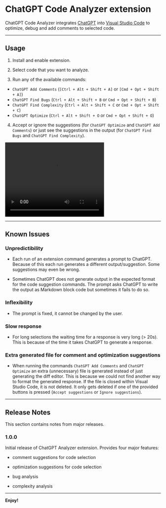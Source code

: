 # ChatGPT Code Analyzer extension

ChatGPT Code Analyzer integrates [ChatGPT](https://chat.openai.com) into
[Visual Studio Code](https://code.visualstudio.com) to optimize, debug and add
comments to selected code.

---

## Usage

1. Install and enable extension.

2. Select code that you want to analyze.

3. Run any of the available commands:
- `ChatGPT Add Comments` (`[Ctrl + Alt + Shift + A]` or `[Cmd + Opt + Shift + A]`)
- `ChatGPT Find Bugs` (`Ctrl + Alt + Shift + B` or `Cmd + Opt + Shift + B`)
- `ChatGPT Find Complexity` (`Ctrl + Alt + Shift + C` or `Cmd + Opt + Shift + C`)
- `ChatGPT Optimize` (`Ctrl + Alt + Shift + O` or `Cmd + Opt + Shift + O`)

4. Accept or ignore the suggestions (for `ChatGPT Optimize` and `ChatGPT Add Comments`)
or just see the suggestions in the output (for `ChatGPT Find Bugs` and
`ChatGPT Find Complexity`).

<!-- ![demo-suggest](https://i.imgur.com/VRfQjrA.mp4) -->
<!-- <video width="320" height="240" controls><source src="img/demo_bugs_and_complexity.mov"></video> -->
<video width="320" height="240" controls><source src="https://i.imgur.com/VRfQjrA.mp4"></video>

---

## Known Issues

### Unpredictibility

- Each run of an extension command generates a prompt to ChatGPT. Because of this
  each run generates a different output/suggestion. Some suggestions may even be
  wrong.

- Sometimes ChatGPT does not generate output in the expected format for the code
  suggestion commands. The prompt asks ChatGPT to write the output as Markdown
  block code but sometimes it fails to do so.

### Inflexibility

- The prompt is fixed, it cannot be changed by the user.

### Slow response

- For long selections the waiting time for a response is very long (> 20s). This
  is because of the time it takes ChatGPT to generate a response.

### Extra generated file for comment and optimization suggestions

- When running the commands `ChatGPT Add Comments` and `ChatGPT Optimize` an
  extra (unnecessary) file is generated instead of just generating the diff
  editor. This is because we could not find another way to format the generated
  response. If the file is closed within Visual Studio Code, it is not deleted.
  It only gets deleted if one of the provided buttons is pressed (`Accept suggestions`
  or `Ignore suggestions`).

---

## Release Notes

This section contains notes from major releases.

### 1.0.0

Initial release of ChatGPT Analyzer extension. Provides four major features:

- comment suggestions for code selection

- optimization suggestions for code selection

- bug analysis

- complexity analysis

---

**Enjoy!**
